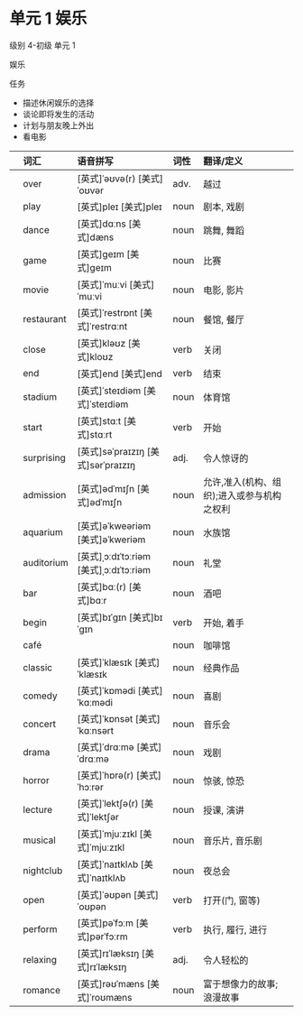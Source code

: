 # 单元 1 娱乐

级别 4-初级 单元 1

娱乐

任务

- 描述休闲娱乐的选择
- 谈论即将发生的活动
- 计划与朋友晚上外出
- 看电影

|      | 词汇       | 语音拼写                                | 词性 | 翻译/定义                                  |
| :--- | :--------- | :-------------------------------------- | :--- | :----------------------------------------- |
|      | over       | [英式]ˈəʊvə(r) [美式]ˈoʊvər             | adv. | 越过                                       |
|      | play       | [英式]pleɪ [美式]pleɪ                   | noun | 剧本, 戏剧                                 |
|      | dance      | [英式]dɑːns [美式]dæns                  | noun | 跳舞, 舞蹈                                 |
|      | game       | [英式]ɡeɪm [美式]ɡeɪm                   | noun | 比赛                                       |
|      | movie      | [英式]ˈmuːvi [美式]ˈmuːvi               | noun | 电影, 影片                                 |
|      | restaurant | [英式]ˈrestrɒnt [美式]ˈrestrɑːnt        | noun | 餐馆, 餐厅                                 |
|      | close      | [英式]kləʊz [美式]kloʊz                 | verb | 关闭                                       |
|      | end        | [英式]end [美式]end                     | verb | 结束                                       |
|      | stadium    | [英式]ˈsteɪdiəm [美式]ˈsteɪdiəm         | noun | 体育馆                                     |
|      | start      | [英式]stɑːt [美式]stɑːrt                | verb | 开始                                       |
|      | surprising | [英式]səˈpraɪzɪŋ [美式]sərˈpraɪzɪŋ      | adj. | 令人惊讶的                                 |
|      | admission  | [英式]ədˈmɪʃn [美式]ədˈmɪʃn             | noun | 允许,准入(机构、组织);进入或参与机构之权利 |
|      | aquarium   | [英式]əˈkweəriəm [美式]əˈkweriəm        | noun | 水族馆                                     |
|      | auditorium | [英式]ˌɔːdɪˈtɔːriəm [美式]ˌɔːdɪˈtɔːriəm | noun | 礼堂                                       |
|      | bar        | [英式]bɑː(r) [美式]bɑːr                 | noun | 酒吧                                       |
|      | begin      | [英式]bɪˈɡɪn [美式]bɪˈɡɪn               | verb | 开始, 着手                                 |
|      | café       |                                         | noun | 咖啡馆                                     |
|      | classic    | [英式]ˈklæsɪk [美式]ˈklæsɪk             | noun | 经典作品                                   |
|      | comedy     | [英式]ˈkɒmədi [美式]ˈkɑːmədi            | noun | 喜剧                                       |
|      | concert    | [英式]ˈkɒnsət [美式]ˈkɑːnsərt           | noun | 音乐会                                     |
|      | drama      | [英式]ˈdrɑːmə [美式]ˈdrɑːmə             | noun | 戏剧                                       |
|      | horror     | [英式]ˈhɒrə(r) [美式]ˈhɔːrər            | noun | 惊骇, 惊恐                                 |
|      | lecture    | [英式]ˈlektʃə(r) [美式]ˈlektʃər         | noun | 授课, 演讲                                 |
|      | musical    | [英式]ˈmjuːzɪkl [美式]ˈmjuːzɪkl         | noun | 音乐片, 音乐剧                             |
|      | nightclub  | [英式]ˈnaɪtklʌb [美式]ˈnaɪtklʌb         | noun | 夜总会                                     |
|      | open       | [英式]ˈəʊpən [美式]ˈoʊpən               | verb | 打开(门, 窗等)                             |
|      | perform    | [英式]pəˈfɔːm [美式]pərˈfɔːrm           | verb | 执行, 履行, 进行                           |
|      | relaxing   | [英式]rɪˈlæksɪŋ [美式]rɪˈlæksɪŋ         | adj. | 令人轻松的                                 |
|      | romance    | [英式]rəʊˈmæns [美式]ˈroʊmæns           | noun | 富于想像力的故事; 浪漫故事                 |